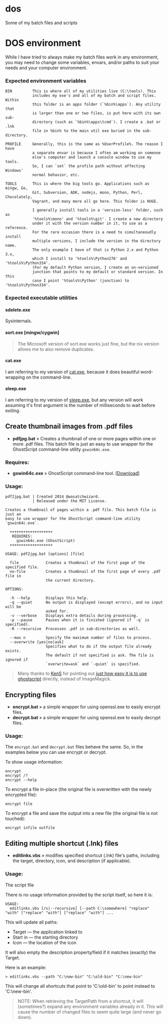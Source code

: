 dos
===

Some of my batch files and scripts

# DOS environment


While I have tried to always make my batch files work in any environment, you may need to change some variables, envars, and/or paths to suit your needs and your computer environment.

### Expected environment variables


    BIN         This is where all of my utilities live (C:\tools). This
                includes my exe's and all of my batch and script files. Within
                this folder is an apps folder (`%bin%\apps`). Any utility that
                is larger than one or two files, is put here with its own sub-
                directory (such as `%bin%\apps\tcmd`). I create a .bat or .lnk
                file in %bin% to the main util exe buried in the sub-directory.

    PROFILE     Generally, this is the same as %UserProfile%. The reason I have
                a separate envar is because I often am working on someone
                else's computer and launch a console window to use my tools.
                So, I can `set` the profile path without affecting Windows'
                normal behavior, etc.

    TOOLS       This is where the big tools go. Applications such as mingw, Go,
                Git, Subversion, ADK, nodejs, mono, Python, Perl, Chocolately,
                Vagrant, and many more all go here. This folder is HUGE.

                I generally install tools in a 'version-less' folder, such as
                '%tools%\mono' and '%tools%\git'. I create a new directory
                under it with the version number in it, to use as a reference.
                For the rare occasion there is a need to simultaneoudly install
                multiple versions, I include the version in the directory name.
                The only example I have of that is Python 2.x and Python 3.x,
                which I install to '%tools%\Python276' and '%tools%\Python334'.
                (For my default Python version, I create an un-versioned
                junction that points to my default or standard version. In this
                case I point '%tools%\Python' (junction) to '%tools%\Python334'.

### Expected executable utilities

#### sdelete.exe

Sysinternals.

#### sort.exe [mingw/cygwin]

> The Microsoft version of sort.exe works just fine, but the nix version allows me to also remove duplicates.

#### cat.exe

I am referring to my version of [cat.exe](https://github.com/kodybrown/cat), because it does beautiful word-wrapping on the command-line.

#### sleep.exe

I am referring to my version of [sleep.exe](https://github.com/kodybrown/sleep), but any version will work assuming it's first argument is the number of milliseconds to wait before exiting.


## Create thumbnail images from .pdf files

* __pdfjpg.bat__ » Creates a thumbnail of one or more pages within one or more .pdf files. This batch file is just an easy to use wrapper for the GhostScript command-line utility `gswin64c.exe`.

### Requires:

* __gswin64c.exe__ » GhostScript command-line tool. [[Download](http://www.ghostscript.com/download/gsdnld.html)]

### Usage:

    pdf2jpg.bat | Created 2014 @wasatchwizard.
                | Released under the MIT License.

    Creates a thumbnail of pages within a .pdf file. This batch file is just an
    easy to use wrapper for the GhostScript command-line utility `gswin64c.exe`.

      +++++++++++++++++++
       REQUIRES:
         gswin64c.exe (GhostScript)
      +++++++++++++++++++

    USAGE: pdf2jpg.bat [options] [file]

      file            Creates a thumbnail of the first page of the specified file.
      no-file         Creates a thumbnail of the first page of every .pdf file in
                      the current directory.

    OPTIONS:

      -h --help       Displays this help.
      -q --quiet      No output is displayed (except errors), and no input will be
                      asked for.
      -v --verbose    Displays extra details during processing.
      -p --pause      Pauses when it is finished (ignored if `-q` is specified).
      -R --recursive  Processes .pdf in sub-directories as well.

      --max n         Specify the maximum number of files to process.
      --overwrite [yes|no|ask]
                      Specifies what to do if the output file already exists.
                      The default if not specified is ask. The file is ignored if
                      `overwrite=ask` and `-quiet` is specified.

> Many thanks to [KenS](http://stackoverflow.com/users/701996/kens) for pointing out [just how easy it is to use ghostscript](http://stackoverflow.com/questions/12614801/how-to-execute-imagemagick-to-convert-only-the-first-page-of-the-multipage-pdf-t) directly, instead of ImageMagick.

## Encrypting files

* __encrypt.bat__ » a simple wrapper for using openssl.exe to easily encrypt files.
* __decrypt.bat__ » a simple wrapper for using openssl.exe to easily decrypt files.

### Usage:

The `encrypt.bat` and `decrypt.bat` files behave the same. So, in the examples below you can use encrypt or decrypt.

To show usage information:

    encrypt
    encrypt /?
    encrypt --help

To encrypt a file in-place (the original file is overwritten with the newly encrypted file):

    encrypt file

To encrypt a file and save the output into a new file (the original file is not touched):

    encrypt infile outfile

## Editing multiple shortcut (.lnk) files

* __editlinks.vbs__ » modifies specified shortcut (.lnk) file's paths, including the target, directory, icon, and description (if applicable).

### Usage:

The script file

There is no usage information provided by the script itself, so here it is:

    USAGE:
      editlinks.vbs [/s|--recursive] [--path C:\somewhere] "replace" "with" ["replace" "with"] ["replace" "with"] ...

This will update all paths:

* Target — the application linked to
* Start in — the starting directory
* Icon — the location of the icon

It will also empty the description property/field if it matches (exactly) the Target.

Here is an example:

    > editlinks.vbs --path "C:\new-bin" "C:\old-bin" "C:\new-bin"

This will change all shortcuts that point to 'C:\old-bin' to point instead to 'C:\new-bin'.

> NOTE: When retrieving the TargetPath from a shortcut, it will (sometimes?) expand any environment variables already in it. This will cause the number of changed files to seem quite large (and never go down).


